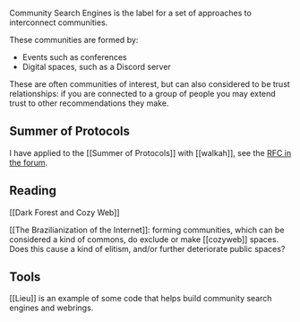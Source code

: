Community Search Engines is the label for a set of approaches to interconnect communities. 

These communities are formed by:

* Events such as conferences
* Digital spaces, such as a Discord server

These are often communities of interest, but can also considered to be trust relationships: if you are connected to a group of people you may extend trust to other recommendations they make. 

## Summer of Protocols

I have applied to the [[Summer of Protocols]] with [[walkah]], see the [RFC in the forum](https://forum.summerofprotocols.com/t/pig-community-search-engines-event-chat-artifacts-as-research-building-block/879).

## Reading 

[[Dark Forest and Cozy Web]]

[[The Brazilianization of the Internet]]: forming communities, which can be considered a kind of commons, do exclude or make [[cozyweb]] spaces. Does this cause a kind of elitism, and/or further deteriorate public spaces?
## Tools

[[Lieu]] is an example of some code that helps build community search engines and webrings.